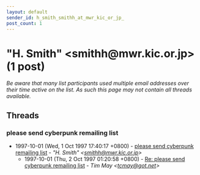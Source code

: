 ```yaml
---
layout: default
sender_id: h_smith_smithh_at_mwr_kic_or_jp_
post_count: 1
---
```


# "H. Smith" <smithh<span>@</span>mwr.kic.or.jp> (1 post)

_Be aware that many list participants used multiple email addresses over their time active on the list. As such this page may not contain all threads available._

## Threads

### please send cyberpunk remailing list
+ 1997-10-01 (Wed, 1 Oct 1997 17:40:17 +0800) - [please send cyberpunk remailing list](/archive/1997/10/e8ce8ba6e3135df66616945e1f503476ad5b6702046ae328ae3f12e003ab5f94) - _"H. Smith" \<smithh@mwr.kic.or.jp\>_
  + 1997-10-01 (Thu, 2 Oct 1997 01:20:58 +0800) - [Re: please send cyberpunk remailing list](/archive/1997/10/43d143e1aef7a1102e6e964cc91f9342b39ae167231af865384c6677ebcbc8aa) - _Tim May \<tcmay@got.net\>_

